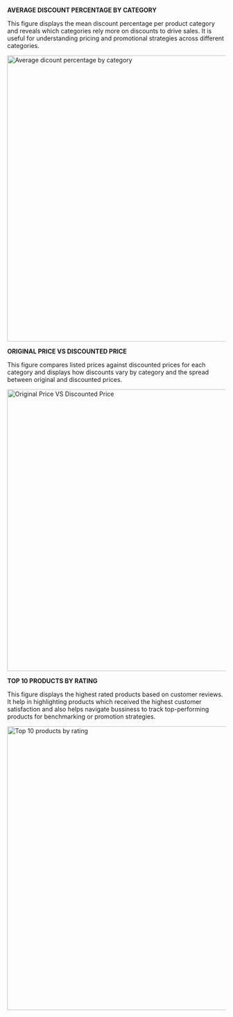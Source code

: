 **AVERAGE DISCOUNT PERCENTAGE BY CATEGORY**

This figure displays the mean discount percentage per product category and reveals which categories rely more on discounts to drive sales.
It is useful for understanding pricing and promotional strategies across different categories.

<img width="1879" height="658" alt="Average dicount percentage by category" src="https://github.com/user-attachments/assets/f66ce92d-08d5-44fb-b4d8-9143fa871b29" />



**ORIGINAL PRICE VS DISCOUNTED PRICE**

This figure compares listed prices against discounted prices for each category and displays how discounts vary by category and the spread between original and discounted prices.


<img width="1894" height="648" alt="Original Price VS Discounted Price" src="https://github.com/user-attachments/assets/c08839da-bc44-4928-9720-a471ec5b6403" />



**TOP 10 PRODUCTS BY RATING**

This figure displays the highest rated products based on customer reviews. It help in highlighting products which received the highest customer satisfaction and also helps navigate bussiness to track top-performing products for benchmarking or promotion strategies.

<img width="1882" height="653" alt="Top 10 products by rating" src="https://github.com/user-attachments/assets/48249665-ea90-429a-8de6-488d7de3c044" />


